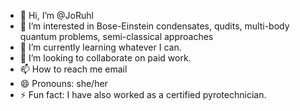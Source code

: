 - 👋 Hi, I’m @JoRuhl
- 👀 I’m interested in Bose-Einstein condensates, qudits, multi-body quantum problems, semi-classical approaches
- 🌱 I’m currently learning whatever I can.
- 💞️ I’m looking to collaborate on paid work.
- 📫 How to reach me email
- 😄 Pronouns: she/her
- ⚡ Fun fact: I have also worked as a certified pyrotechnician.

<!---
JoRuhl/JoRuhl is a ✨ special ✨ repository because its `README.md` (this file) appears on your GitHub profile.
You can click the Preview link to take a look at your changes.
--->
